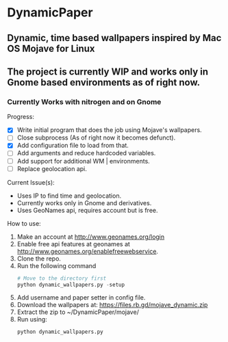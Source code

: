 # DynamicPaper

## Dynamic, time based wallpapers inspired by Mac OS Mojave for Linux

## The project is currently WIP and works only in Gnome based environments as of right now.

### Currently Works with nitrogen and on Gnome

Progress:

- [x] Write initial program that does the job using Mojave's wallpapers.
- [ ] Close subprocess (As of right now it becomes defunct).
- [x] Add configuration file to load from that.
- [ ] Add arguments and reduce hardcoded variables.
- [ ] Add support for additional WM | environments.
- [ ] Replace geolocation api.

Current Issue(s):
- Uses IP to find time and geolocation.
- Currently works only in Gnome and derivatives.
- Uses GeoNames api, requires account but is free.


How to use:

1. Make an account at http://www.geonames.org/login  
2. Enable free api features at geonames at http://www.geonames.org/enablefreewebservice.
3. Clone the repo.
4. Run the following command
    ```Python
    # Move to the directory first
    python dynamic_wallpapers.py -setup
    ```
5. Add username and paper setter in config file.
6. Download the wallpapers at: https://files.rb.gd/mojave_dynamic.zip
7. Extract the zip to ~/DynamicPaper/mojave/ 
6. Run using:  
    ```python
    python dynamic_wallpapers.py
    ```
